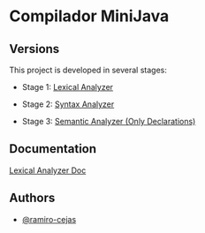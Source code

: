 
# Compilador MiniJava

## Versions

This project is developed in several stages:

- Stage 1: [Lexical Analyzer](https://github.com/ramiro-cejas/AnalizadorLexico2023)

- Stage 2: [Syntax Analyzer](https://github.com/ramiro-cejas/ceiSyntax)

- Stage 3: [Semantic Analyzer (Only Declarations)](https://github.com/ramiro-cejas/ceiSem)

## Documentation

[Lexical Analyzer Doc](https://github.com/ramiro-cejas/AnalizadorLexico2023/blob/main/Informe%20CeI%20Analizador%20Lexico.pdf)

## Authors

- [@ramiro-cejas](https://www.github.com/ramiro-cejas)
